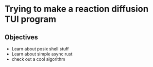 # Trying to make a reaction diffusion TUI program

## Objectives
- Learn about posix shell stuff
- Learn about simple async rust
- check out a cool algorithm
